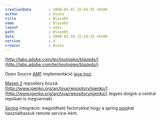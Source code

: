 ```yaml
---
creationDate        : 2008-02-07 16:54:35 +0100 
author              : kocka 
title               : BlazeDS 
name                : BlazeDS 
layout              : wiki 
path                : BlazeDS 
date                : 2008-02-18 15:18:24 +0100 
version             : 4 
creator             : kocka 
---
```

[http://labs.adobe.com/technologies/blazeds/](http://labs.adobe.com/technologies/blazeds/)

Open Source [AMF](AMF.html) implementáció [java-hoz](java.html).

[Maven 2](maven/maven2.html) repository hozzá: [http://www.igenko.org/archiva/repository/igenko/](http://www.igenko.org/archiva/repository/igenko/) (egyes dolgok a central repoban is megvannak)

[Spring](spring.html) integráció: megoldható factorykkal hogy a spring [pojo](pojo.html)kat használhassuk remote service-ként.


